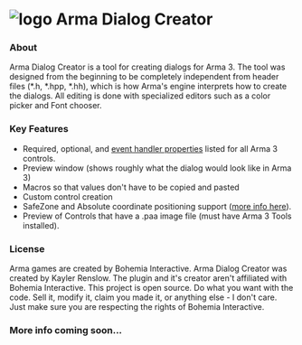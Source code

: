 # ![logo](http://i.imgur.com/qDMUPCz.png) Arma Dialog Creator 

### About
Arma Dialog Creator is a tool for creating dialogs for Arma 3. The tool was designed from the beginning to be completely independent from header files (*.h, *.hpp, *.hh), which is how Arma's engine interprets how to create the dialogs. All editing is done with specialized editors such as a color picker and Font chooser.

### Key Features
* Required, optional, and [event handler properties](https://community.bistudio.com/wiki/User_Interface_Event_Handlers) listed for all Arma 3 controls.
* Preview window (shows roughly what the dialog would look like in Arma 3)
* Macros so that values don't have to be copied and pasted
* Custom control creation
* SafeZone and Absolute coordinate positioning support ([more info here](https://community.bistudio.com/wiki/SafeZone)).
* Preview of Controls that have a .paa image file (must have Arma 3 Tools installed).

### License
Arma games are created by Bohemia Interactive. Arma Dialog Creator was created by Kayler Renslow. The plugin and it's creator aren't affiliated with Bohemia Interactive.
This project is open source. Do what you want with the code. Sell it, modify it, claim you made it, or anything else - I don't care. Just make sure you are respecting the rights of Bohemia Interactive.

### More info coming soon...
